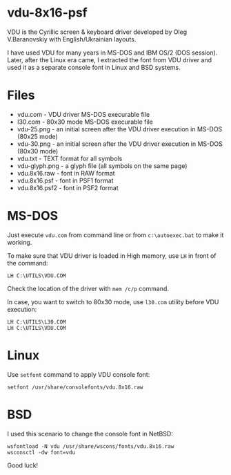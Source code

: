 # vdu-8x16-psf
VDU is the Cyrillic screen &amp; keyboard driver developed by Oleg V.Baranovskiy with English/Ukrainian layouts.

I have used VDU for many years in MS-DOS and IBM OS/2 (DOS session). Later, after the Linux era came, I extracted the font from VDU driver and used it as a separate console font in Linux and BSD systems.

Files
=====

* vdu.com - VDU driver MS-DOS execurable file
* l30.com - 80x30 mode MS-DOS execurable file
* vdu-25.png - an initial screen after the VDU driver execution in MS-DOS (80x25 mode)
* vdu-30.png - an initial screen after the VDU driver execution in MS-DOS (80x30 mode)
* vdu.txt - TEXT format for all symbols
* vdu-glyph.png - a glyph file (all symbols on the same page)
* vdu.8x16.raw - font in RAW format
* vdu.8x16.psf - font in PSF1 format
* vdu.8x16.psf2 - font in PSF2 format


MS-DOS
======

Just execute `vdu.com` from command line or from `c:\autoexec.bat` to make it working.

To make sure that VDU driver is loaded in High memory, use `LH` in front of the command:

```
LH C:\UTILS\VDU.COM
```

Check the location of the driver with `mem /c/p` command.

In case, you want to switch to 80x30 mode, use `l30.com` utility before VDU execution:

```
LH C:\UTILS\L30.COM
LH C:\UTILS\VDU.COM
```

Linux
=====

Use `setfont` command to apply VDU console font:

```
setfont /usr/share/consolefonts/vdu.8x16.raw
```

BSD
===

I used this scenario to change the console font in NetBSD:

```
wsfontload -N vdu /usr/share/wscons/fonts/vdu.8x16.raw
wsconsctl -dw font=vdu
```

Good luck!

